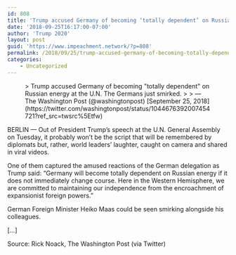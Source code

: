 ```yaml
---
id: 808
title: 'Trump accused Germany of becoming ‘totally dependent’ on Russian energy at the U.N.'
date: '2018-09-25T16:17:00-07:00'
author: 'Trump 2020'
layout: post
guid: 'https://www.impeachment.network/?p=808'
permalink: /2018/09/25/trump-accused-germany-of-becoming-totally-dependent-on-russian-energy-at-the-u-n-the-germans-just-smirked/
categories:
    - Uncategorized
---
```


<figure class="wp-block-embed is-type-rich is-provider-twitter wp-block-embed-twitter"><div class="wp-block-embed__wrapper">> Trump accused Germany of becoming "totally dependent" on Russian energy at the U.N. The Germans just smirked. <https://t.co/PLBRlNPSfR>
> 
> — The Washington Post (@washingtonpost) [September 25, 2018](https://twitter.com/washingtonpost/status/1044676392007454721?ref_src=twsrc%5Etfw)

<script async="" charset="utf-8" src="https://platform.twitter.com/widgets.js"></script></div></figure>BERLIN — Out of President Trump’s speech at the U.N. General Assembly on Tuesday, it probably won’t be the script that will be remembered by diplomats but, rather, world leaders’ laughter, caught on camera and shared in viral videos.

One of them captured the amused reactions of the German delegation as Trump said: “Germany will become totally dependent on Russian energy if it does not immediately change course. Here in the Western Hemisphere, we are committed to maintaining our independence from the encroachment of expansionist foreign powers.”

German Foreign Minister Heiko Maas could be seen smirking alongside his colleagues.

\[…\]

Source: Rick Noack, The Washington Post (via Twitter)